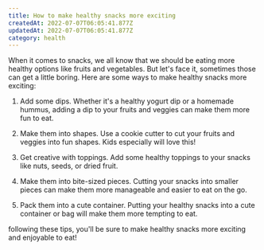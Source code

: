 ```yaml
---
title: How to make healthy snacks more exciting
createdAt: 2022-07-07T06:05:41.877Z
updatedAt: 2022-07-07T06:05:41.877Z
category: health
---
```


When it comes to snacks, we all know that we should be eating more healthy options like fruits and vegetables. But let's face it, sometimes those can get a little boring. Here are some ways to make healthy snacks more exciting:

1. Add some dips. Whether it's a healthy yogurt dip or a homemade hummus, adding a dip to your fruits and veggies can make them more fun to eat.

2. Make them into shapes. Use a cookie cutter to cut your fruits and veggies into fun shapes. Kids especially will love this!

3. Get creative with toppings. Add some healthy toppings to your snacks like nuts, seeds, or dried fruit.

4. Make them into bite-sized pieces. Cutting your snacks into smaller pieces can make them more manageable and easier to eat on the go.

5. Pack them into a cute container. Putting your healthy snacks into a cute container or bag will make them more tempting to eat.

 following these tips, you'll be sure to make healthy snacks more exciting and enjoyable to eat!
